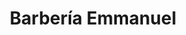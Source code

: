 ---
title: "Barbería Emmanuel"
url: /zona-19-ciudad-de-guatemala/barberia-emmanuel-4a-calle-a/
shop: Friseur
---